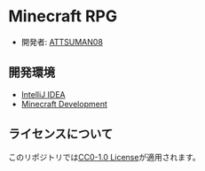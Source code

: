 # Minecraft RPG
* 開発者: [ATTSUMAN08](https://github.com/ATTSUMAN08/)

## 開発環境
* [IntelliJ IDEA](https://www.jetbrains.com/ja-jp/idea/)
* [Minecraft Development](https://mcdev.io/)

## ライセンスについて
このリポジトリでは[CC0-1.0 License](LICENSE)が適用されます。
